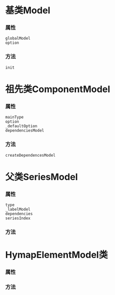
# 基类Model
### 属性
    globalModel
    option
### 方法
    init
    
# 祖先类ComponentModel

### 属性
    mainType
    option
    _defaultOption
    dependenciesModel
    
### 方法
    createDependencesModel
    
# 父类SeriesModel

### 属性
    type
    _labelModel
    dependencies
    seriesIndex
### 方法





# HymapElementModel类

### 属性
    

### 方法



